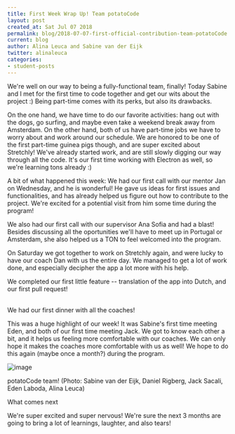 ```yaml
---
title: First Week Wrap Up! Team potatoCode
layout: post
created_at: Sat Jul 07 2018
permalink: blog/2018-07-07-first-official-contribution-team-potatoCode
current: blog
author: Alina Leuca and Sabine van der Eijk
twitter: alinaleuca
categories:
- student-posts
---
```


We're well on our way to being a fully-functional team, finally! Today Sabine and I met for the first time to code together and get our wits about the project :) Being part-time comes with its perks, but also its drawbacks.

On the one hand, we have time to do our favorite activities: hang out with the dogs, go surfing, and maybe even take a weekend break away from Amsterdam. On the other hand, both of us have part-time jobs we have to worry about and work around our schedule. We are honored to be one of the first part-time guinea pigs though, and are super excited about Stretchly! We've already started work, and are still slowly digging our way through all the code. It's our first time working with Electron as well, so we're learning tons already :)

A bit of what happened this week:
We had our first call with our mentor Jan on Wednesday, and he is wonderful! He gave us ideas for first issues and functionalities, and has already helped us figure out how to contribute to the project. We're excited for a potential visit from him some time during the program!

We also had our first call with our supervisor Ana Sofia and had a blast! Besides discussing all the oportunities we'll have to meet up in Portugal or Amsterdam, she also helped us a TON to feel welcomed into the program.

On Saturday we got together to work on Stretchly again, and were lucky to have our coach Dan with us the entire day. We managed to get a lot of work done, and especially decipher the app a lot more with his help.

We completed our first little feature -- translation of the app into Dutch, and our first pull request!

<br>
<span class="color-red">We had our first dinner with all the coaches!</span>
<br>

This was a huge highlight of our week! It was Sabine's first time meeting Eden, and both of our first time meeting Jack. We got to know each other a bit, and it helps us feeling more comfortable with our coaches. We can only hope it makes the coaches more comfortable with us as well! We hope to do this again (maybe once a month?) during the program.

![image](/img/blog/2018/2018-07-05-potatocode-team.jpg)
<div class="image-credits">potatoCode team! (Photo: Sabine van der Eijk, Daniel Rigberg, Jack Sacali, Eden Laboda, Alina Leuca)</div>


<span class="color-red">What comes next</span>

We're super excited and super nervous! We're sure the next 3 months are going to bring a lot of learnings, laughter, and also tears!